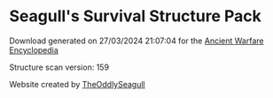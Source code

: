 # Seagull's Survival Structure Pack

Download generated on 27/03/2024 21:07:04 for the [Ancient Warfare Encyclopedia](http://ancient-warfare.legends-of-gramdatis.com/)

Structure scan version: 159

Website created by [TheOddlySeagull](https://github.com/TheOddlySeagull/ancient-warfare-encyclopedia-website)
